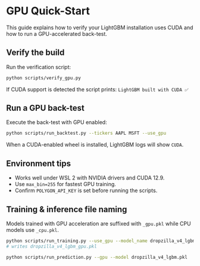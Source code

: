 # GPU Quick-Start

This guide explains how to verify your LightGBM installation uses CUDA and how to run a GPU-accelerated back-test.

## Verify the build

Run the verification script:

```bash
python scripts/verify_gpu.py
```

If CUDA support is detected the script prints:
`LightGBM built with CUDA ✅`

## Run a GPU back-test

Execute the back-test with GPU enabled:

```bash
python scripts/run_backtest.py --tickers AAPL MSFT --use_gpu
```

When a CUDA-enabled wheel is installed, LightGBM logs will show `CUDA`.

## Environment tips

- Works well under WSL 2 with NVIDIA drivers and CUDA 12.9.
- Use `max_bin=255` for fastest GPU training.
- Confirm `POLYGON_API_KEY` is set before running the scripts.

## Training & inference file naming

Models trained with GPU acceleration are suffixed with `_gpu.pkl` while CPU
models use `_cpu.pkl`.

```bash
python scripts/run_training.py --use_gpu --model_name dropzilla_v4_lgbm.pkl
# writes dropzilla_v4_lgbm_gpu.pkl

python scripts/run_prediction.py --gpu --model dropzilla_v4_lgbm.pkl
```
